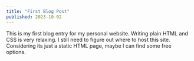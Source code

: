 ```yaml
---
title: "First Blog Post"
published: 2023-10-02
---
```

This is my first blog entry for my personal website. Writing plain HTML and CSS is very relaxing. I still need to figure out where to host this site. Considering its just a static HTML page, maybe I can find some free options.
